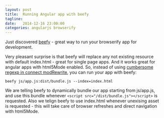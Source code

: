 ```yaml
---
layout: post
title:  Running Angular app with beefy
tagline:  
date:   2014-12-16 23:00:00
categories: angularjs browserify
---
```


Just discovered [beefy](http://didact.us/beefy) - great way to run your browserify app for development.

Very pleasant surprise is that beefy will replace any not existing resource with default index.html - great for single page apps. And it works great for angular apps with html5Mode enabled. So, instead of using [cumbersome regexp in connect modRewrite](/2014/03/27/angular-html5mode-refresh), you can run your app with beefy: 

```
beefy js/app.js:dist/bundle.js --index=index.html
```

We are telling beefy to dynamically bundle our app starting from js/app.js, and use this bundle whenever  ```<script src="/dist/bundle.js"></script>``` is requested. Also we telign beefy to use index.html whenever unexising asset is requested - this will take care of browser refreshes and direct navigation with html5Mode.
